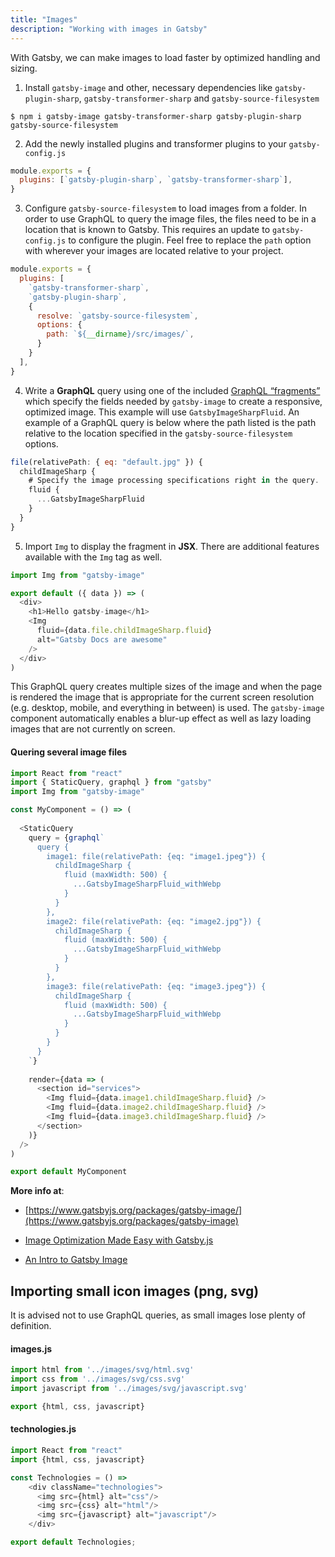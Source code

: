 ```yaml
---
title: "Images"
description: "Working with images in Gatsby"
---
```


With Gatsby, we can make images to load faster by optimized handling and sizing.

1. Install `gatsby-image` and other, necessary dependencies like `gatsby-plugin-sharp`, `gatsby-transformer-sharp` and `gatsby-source-filesystem`

`$ npm i gatsby-image gatsby-transformer-sharp gatsby-plugin-sharp gatsby-source-filesystem`

2. Add the newly installed plugins and transformer plugins to your `gatsby-config.js`

```js
module.exports = {
  plugins: [`gatsby-plugin-sharp`, `gatsby-transformer-sharp`],
}
```

3. Configure `gatsby-source-filesystem` to load images from a folder. In order to use GraphQL to query the image files, the files need to be in a location that is known to Gatsby. This requires an update to `gatsby-config.js` to configure the plugin. Feel free to replace the `path` option with wherever your images are located relative to your project.

```js
module.exports = {
  plugins: [
    `gatsby-transformer-sharp`,
    `gatsby-plugin-sharp`,
    { 
      resolve: `gatsby-source-filesystem`,
      options: {      
        path: `${__dirname}/src/images/`,
      } 
   	}
  ],
}
```

4. Write a **GraphQL** query using one of the included <a href="https://www.gatsbyjs.org/packages/gatsby-image/#fragments" target="_blank">GraphQL “fragments”</a> which specify the fields needed by `gatsby-image` to create a responsive, optimized image. This example will use `GatsbyImageSharpFluid`. An example of a GraphQL query is below where the path listed is the path relative to the location specified in the `gatsby-source-filesystem` options.

```js
file(relativePath: { eq: "default.jpg" }) {
  childImageSharp {
    # Specify the image processing specifications right in the query.
    fluid {
      ...GatsbyImageSharpFluid
    }
  }
}
```

5. Import `Img` to display the fragment in **JSX**. There are additional features available with the `Img` tag as well.

```js
import Img from "gatsby-image"

export default ({ data }) => (
  <div>
    <h1>Hello gatsby-image</h1>
    <Img
      fluid={data.file.childImageSharp.fluid}
      alt="Gatsby Docs are awesome"
    />
  </div>
)
```

This GraphQL query creates multiple sizes of the image and when the page is rendered the image that is appropriate for the current screen resolution (e.g. desktop, mobile, and everything in between) is used. The `gatsby-image` component automatically enables a blur-up effect as well as lazy loading images that are not currently on screen.


#### Quering several image files

```js
import React from "react"
import { StaticQuery, graphql } from "gatsby"
import Img from "gatsby-image"

const MyComponent = () => (
  
  <StaticQuery 
    query = {graphql`
      query {
        image1: file(relativePath: {eq: "image1.jpeg"}) {
          childImageSharp {
            fluid (maxWidth: 500) {
              ...GatsbyImageSharpFluid_withWebp
            }
          }
        },
        image2: file(relativePath: {eq: "image2.jpg"}) {
          childImageSharp {
            fluid (maxWidth: 500) {
              ...GatsbyImageSharpFluid_withWebp
            }
          }
        },
        image3: file(relativePath: {eq: "image3.jpeg"}) {
          childImageSharp {
            fluid (maxWidth: 500) {
              ...GatsbyImageSharpFluid_withWebp
            }
          }
        }
      }
    `}
  
    render={data => (
      <section id="services">
        <Img fluid={data.image1.childImageSharp.fluid} />
        <Img fluid={data.image2.childImageSharp.fluid} />
        <Img fluid={data.image3.childImageSharp.fluid} />
      </section>
    )}
  />
)

export default MyComponent
```


**More info at**:

* [https://www.gatsbyjs.org/packages/gatsby-image/](https://www.gatsbyjs.org/packages/gatsby-image)

* [Image Optimization Made Easy with Gatsby.js](https://medium.com/@kyle.robert.gill/ridiculously-easy-image-optimization-with-gatsby-js-59d48e15db6e)

* [An Intro to Gatsby Image](https://codebushi.com/using-gatsby-image)


## Importing small icon images (png, svg)

It is advised not to use GraphQL queries, as small images lose plenty of definition.

#### images.js

```js
import html from '../images/svg/html.svg'
import css from '../images/svg/css.svg'
import javascript from '../images/svg/javascript.svg'

export {html, css, javascript}
```

#### technologies.js
```js
import React from "react"
import {html, css, javascript}

const Technologies = () => 
    <div className="technologies">
      <img src={html} alt="css"/>
      <img src={css} alt="html"/>
      <img src={javascript} alt="javascript"/>
    </div>

export default Technologies;
```
